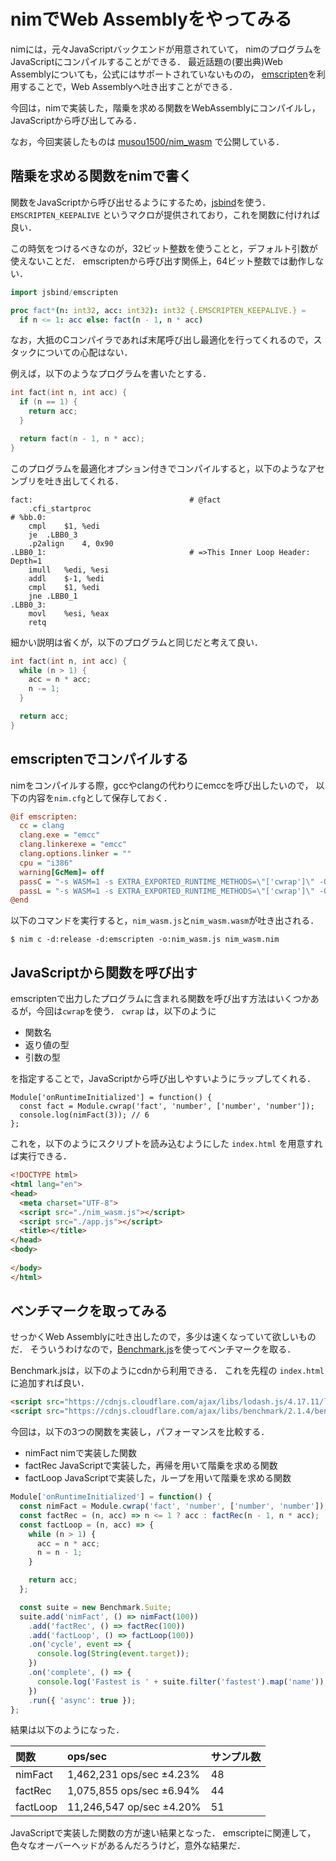 # nimでWeb Assemblyをやってみる

nimには，元々JavaScriptバックエンドが用意されていて，
nimのプログラムをJavaScriptにコンパイルすることができる．
最近話題の(要出典)Web Assemblyについても，公式にはサポートされていないものの，
[emscripten](https://emscripten.org/)を利用することで，Web Assemblyへ吐き出すことができる．

今回は，nimで実装した，階乗を求める関数をWebAssemblyにコンパイルし，JavaScriptから呼び出してみる．

なお，今回実装したものは [musou1500/nim_wasm](https://github.com/musou1500/nim_wasm) で公開している．

## 階乗を求める関数をnimで書く

関数をJavaScriptから呼び出せるようにするため，[jsbind](https://github.com/yglukhov/jsbind)を使う．
`EMSCRIPTEN_KEEPALIVE` というマクロが提供されており，これを関数に付ければ良い．

この時気をつけるべきなのが，32ビット整数を使うことと，デフォルト引数が使えないことだ．
 emscriptenから呼び出す関係上，64ビット整数では動作しない．

```nim
import jsbind/emscripten

proc fact*(n: int32, acc: int32): int32 {.EMSCRIPTEN_KEEPALIVE.} =
  if n <= 1: acc else: fact(n - 1, n * acc)
```

なお，大抵のCコンパイラであれば末尾呼び出し最適化を行ってくれるので，スタックについての心配はない．

例えば，以下のようなプログラムを書いたとする．

```c
int fact(int n, int acc) {
  if (n == 1) {
    return acc;
  }

  return fact(n - 1, n * acc);
}
```

このプログラムを最適化オプション付きでコンパイルすると，以下のようなアセンブリを吐き出してくれる．

```
fact:                                   # @fact
	.cfi_startproc
# %bb.0:
	cmpl	$1, %edi
	je	.LBB0_3
	.p2align	4, 0x90
.LBB0_1:                                # =>This Inner Loop Header: Depth=1
	imull	%edi, %esi
	addl	$-1, %edi
	cmpl	$1, %edi
	jne	.LBB0_1
.LBB0_3:
	movl	%esi, %eax
	retq
```

細かい説明は省くが，以下のプログラムと同じだと考えて良い．
```c
int fact(int n, int acc) {
  while (n > 1) {
    acc = n * acc;
    n -= 1;
  }

  return acc;
}
```

## emscriptenでコンパイルする

nimをコンパイルする際，gccやclangの代わりにemccを呼び出したいので，
以下の内容を`nim.cfg`として保存しておく．

```nim.cfg
@if emscripten:
  cc = clang
  clang.exe = "emcc"
  clang.linkerexe = "emcc"
  clang.options.linker = ""
  cpu = "i386"
  warning[GcMem]= off
  passC = "-s WASM=1 -s EXTRA_EXPORTED_RUNTIME_METHODS=\"['cwrap']\" -O3"
  passL = "-s WASM=1 -s EXTRA_EXPORTED_RUNTIME_METHODS=\"['cwrap']\" -O3"
@end
```

以下のコマンドを実行すると，`nim_wasm.js`と`nim_wasm.wasm`が吐き出される．
```
$ nim c -d:release -d:emscripten -o:nim_wasm.js nim_wasm.nim
```

## JavaScriptから関数を呼び出す

emscriptenで出力したプログラムに含まれる関数を呼び出す方法はいくつかあるが，今回は`cwrap`を使う．
`cwrap` は，以下のように

* 関数名
* 返り値の型
* 引数の型

を指定することで，JavaScriptから呼び出しやすいようにラップしてくれる．

```
Module['onRuntimeInitialized'] = function() {
  const fact = Module.cwrap('fact', 'number', ['number', 'number']);
  console.log(nimFact(3)); // 6
};
```

これを，以下のようにスクリプトを読み込むようにした `index.html` を用意すれば実行できる．

```html
<!DOCTYPE html>
<html lang="en">
<head>
  <meta charset="UTF-8">
  <script src="./nim_wasm.js"></script>
  <script src="./app.js"></script>
  <title></title>
</head>
<body>
  
</body>
</html>
```

## ベンチマークを取ってみる

せっかくWeb Assemblyに吐き出したので，多少は速くなっていて欲しいものだ．
そういうわけなので，[Benchmark.js](https://benchmarkjs.com/)を使ってベンチマークを取る．

Benchmark.jsは，以下のようにcdnから利用できる．
これを先程の `index.html`に追加すれば良い．

```html
<script src="https://cdnjs.cloudflare.com/ajax/libs/lodash.js/4.17.11/lodash.min.js"></script>
<script src="https://cdnjs.cloudflare.com/ajax/libs/benchmark/2.1.4/benchmark.min.js"></script>
```

今回は，以下の3つの関数を実装し，パフォーマンスを比較する．

* nimFact nimで実装した関数
* factRec JavaScriptで実装した，再帰を用いて階乗を求める関数
* factLoop JavaScriptで実装した，ループを用いて階乗を求める関数

```js
Module['onRuntimeInitialized'] = function() {
  const nimFact = Module.cwrap('fact', 'number', ['number', 'number']);
  const factRec = (n, acc) => n <= 1 ? acc : factRec(n - 1, n * acc);
  const factLoop = (n, acc) => {
    while (n > 1) {
      acc = n * acc;
      n = n - 1;
    }

    return acc;
  };

  const suite = new Benchmark.Suite;
  suite.add('nimFact', () => nimFact(100))
    .add('factRec', () => factRec(100))
    .add('factLoop', () => factLoop(100))
    .on('cycle', event => {
      console.log(String(event.target));
    })
    .on('complete', () => {
      console.log('Fastest is ' + suite.filter('fastest').map('name'));
    })
    .run({ 'async': true });
};
```

結果は以下のようになった．

| 関数     | ops/sec                  | サンプル数 |
| :--      | :--                      | :--        |
| nimFact  | 1,462,231 ops/sec ±4.23% | 48         |
| factRec  | 1,075,855 ops/sec ±6.94% | 44         |
| factLoop | 11,246,547 op/sec ±4.20% | 51         |

JavaScriptで実装した関数の方が速い結果となった．
emscripteに関連して，色々なオーバーヘッドがあるんだろうけど，意外な結果だ．
